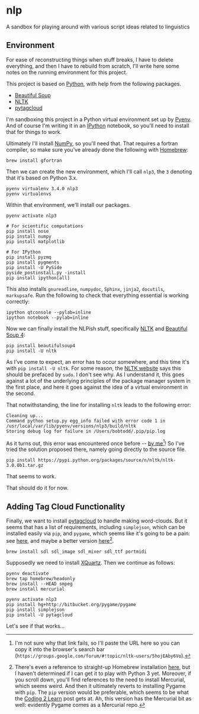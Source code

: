 nlp
===

A sandbox for playing around with various script ideas related to linguistics

Environment
-----------

For ease of reconstructing things when stuff breaks, I have to delete everything, and then I have to rebuild from scratch, I'll write here some notes on the running environment for this project.

This project is based on [Python][python], with help from the following packages.

* [Beautiful Soup][bs4]
* [NLTK][nltk]
* [pytagcloud][pytag]

I'm sandboxing this project in a Python virtual environment set up by [Pyenv][pyenv].  And of course I'm writing it in an [IPython][ipython] notebook, so you'll need to install that for things to work.

Ultimately I'll install [NumPy][numpy], so you'll need that.  That requires a fortran compiler, so make sure you've already done the following with [Homebrew][brew]:

    brew install gfortran

Then we can create the new environment, which I'll call `nlp3`, the `3` denoting that it's based on Python 3.x.

    pyenv virtualenv 3.4.0 nlp3
    pyenv virtualenvs

Within that environment, we'll install our packages.

    pyenv activate nlp3
    
    # For scientific computations
    pip install nose
    pip install numpy
    pip install matplotlib
    
    # For IPython
    pip install pyzmq
    pip install pygments
    pip install -U PySide
    pyside_postinstall.py -install
    pip install ipython[all]

This also installs `gnureadline`, `numpydoc`, `Sphinx`, `jinja2`, `docutils`, `markupsafe`.  Run the following to check that everything essential is working correctly:

    ipython qtconsole --pylab=inline
    ipython notebook --pylab=inline

Now we can finally install the NLPish stuff, specifically [NLTK][nltk] and [Beautiful Soup 4][bs4]:

    pip install beautifulsoup4
    pip install -U nltk

As I've come to expect, an error has to occur somewhere, and this time it's with `pip install -U nltk`.  For some reason, the [NLTK website][nltk] says this should be prefaced by `sudo`.  I don't see why.  As I understand it, this goes against a lot of the underlying principles of the package manager system in the first place, and here it goes against the idea of a virtual environment in the second.

That notwithstanding, the line for installing `nltk` leads to the following error:

    Cleaning up...
    Command python setup.py egg_info failed with error code 1 in /usr/local/var/lib/pyenv/versions/nlp3/build/nltk
    Storing debug log for failure in /Users/bobtodd/.pip/pip.log


As it turns out, this error was encountered once before -- [by me][nltk-err][^1]!  So I've tried the solution proposed there, namely going directly to the source file.

    pip install https://pypi.python.org/packages/source/n/nltk/nltk-3.0.0b1.tar.gz

That seems to work.

That should do it for now.


Adding Tag Cloud Functionality
------------------------------

Finally, we want to install [pytagcloud][pytag] to handle making word-clouds.  But it seems that has a list of requirements, including `simplejson`, which can be installed easily via `pip`, and `pygame`, which seems like it's going to be a pain: see [here][pygame-install], and maybe a better version [here][pygame-install-2][^2].

    brew install sdl sdl_image sdl_mixer sdl_ttf portmidi

Supposedly we need to install [XQuartz][xquartz].  Then we continue as follows:

	pyenv deactivate
	brew tap homebrew/headonly
	brew install --HEAD smpeg
	brew install mercurial
	
	pyenv activate nlp3
	pip install hg+http://bitbucket.org/pygame/pygame
	pip install simplejson
	pip install -U pytagcloud

Let's see if that works...

[brew]: http://brew.sh/
[python]: https://www.python.org/
[pyenv]: https://github.com/yyuu/pyenv
[ipython]: http://ipython.org/
[numpy]: http://www.numpy.org/
[bs4]: http://www.crummy.com/software/BeautifulSoup/bs4/doc/
[nltk]: http://www.nltk.org/
[nltk-err]: https://groups.google.com/forum/#!topic/nltk-users/5hojEAby6Vo
[pytag]: https://pypi.python.org/pypi/pytagcloud
[pygame-install]: http://dudeslife.com/blog/2014/programming/installing-python-3-3-3-pygame-on-os-x-mavericks/ "PyGame install from Dude's Life"
[pygame-install-2]: http://coding2learn.org/blog/2014/03/11/installing-pygame-on-mac-os-x-with-python-3/ "Clearer install procedure from Coding 2 Learn"
[pygame-install-3]: http://www.reddit.com/r/pygame/comments/21tp7n/how_to_install_pygame_on_osx_mavericks/ "Install Pygame with Homebrew"
[pygame-install-vid]: http://www.youtube.com/watch?v=L0Cl4Crg7FE "Video for installing Pygame"
[xquartz]: http://xquartz.macosforge.org

[^1]: I'm not sure why that link fails, so I'll paste the URL here so you can copy it into the browser's search bar (`https://groups.google.com/forum/#!topic/nltk-users/5hojEAby6Vo`).

[^2]: There's even a reference to straight-up Homebrew installation [here](pygame-install-3), but I haven't determined if I can get it to play with Python 3 yet.  Moreover, if you scroll down, you'll find references to the need to install Mercurial, which seems weird.  And then it ultimately reverts to installing Pygame with `pip`.  The `pip` version would be preferable, which seems to be what the [Coding 2 Learn](pygame-install-2) post gets at.  Ah, this version has the Mercurial bit as well: evidently Pygame comes as a Mercurial repo.